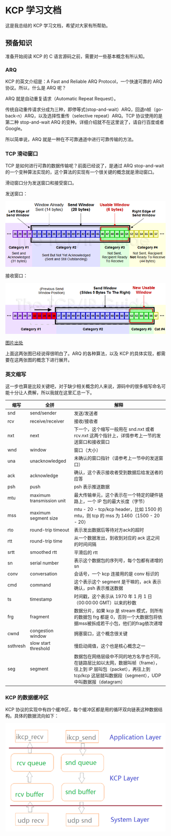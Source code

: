 # KCP 学习文档

这是我总结的 KCP 学习文档，希望对大家有所帮助。

## 预备知识

准备开始阅读 KCP 的 C 语言源码之前，需要对一些基本概念有所认知。

### ARQ

KCP 的英文介绍是：A Fast and Reliable ARQ Protocol，一个快速可靠的 ARQ 协议。所以，什么是 ARQ 呢？

ARQ 就是自动重复请求（Automatic Repeat Request）。

传统自动重传请求分成为三种，即停等式(stop-and-wait）ARQ，回退n帧（go-back-n）ARQ，以及选择性重传（selective repeat）ARQ。TCP 协议使用的是第二种 stop-and-wait ARQ 的变种。详细介绍就不在这里说了，请自行百度或者 Google。

所以简单说，ARQ 就是一种在不可靠通道中进行可靠传输的方法。

### TCP 滑动窗口

TCP 是如何进行可靠的数据传输呢？前面已经说了，是通过 ARQ stop-and-wait 的一个变种算法实现的，这个算法的实现有一个很关键的概念就是滑动窗口。

滑动窗口分为发送窗口和接受窗口。

发送窗口：

![发送窗口](snd.png)

接收窗口：

![接收窗口](rcv.png)

[图片出处](http://www.tcpipguide.com/free/t_TCPSlidingWindowAcknowledgmentSystemForDataTranspo-6.htm)

上面这两张图已经说得很明白了。ARQ 的各种算法，以及 KCP 的具体实现，都需要在这两张图的概念下进行展开。

### 英文缩写

这一步也算是比较关键吧，对于缺少相关概念的人来说，源码中的很多缩写命名可能十分让人费解，所以我就在这里汇总一下。


 缩写     |             全拼          |                      解释
----------|---------------------------|----------------------------------------------
 snd      | send/sender               | 发送/发送者
 rcv      | receive/receiver          | 接收/接收者
 nxt      | next                      | 下一个，这个缩写一般用在 snd.nxt 或者 rcv.nxt 这两个指针上，详情参考上一节的发送窗口和接收窗口
 wnd      | window                    | 窗口（大小）
 una      | unacknowledged            | 未确认的窗口指针（请参考上一节中的发送窗口）
 ack      | acknowledge               | 确认，这个表示接收者受到数据后给发送者的应答
 psh      | push                      | psh 表示推送数据
 mtu      | maximum transmission unit | 最大传输单元，这个表示在一个特定的硬件链路上，一个 IP 包的最大长度（字节）
 mss      | maximum segment size      | mtu - 20 - tcp/kcp header，比如 1500 的 mtu，则 tcp 的 mss 为 1460（1500 - 20 - 20）
 rto      | round-trip timeout        | 表示发出数据后等待对方ack的超时
 rtt      | round-trip time           | 从一个数据发出，到收到对应的 ack 这之间的时间间隔 
 srtt     | smoothed rtt              | 平滑后的 rtt
 sn       | serial number             | 表示这个数据包的序列号，每个包都有递增的sn
 conv     | conversation              | 会话号，一个 kcp 连接用的是 conv 标识的
 cmd      | command                   | 这个表示这个 segment 是干嘛的，ack 表示确认，psh 表示推送数据
 ts       | timestamp                 | 时间戳，这个表示从 1970 年 1 月 1 日（00:00:00 GMT）以来的秒数
 frg      | fragment                  | 数据分片，如果 kcp 是 stream 模式，则所有的数据包 frg 都是 0，否则一个大数据包将依据mss被拆成若干小包，他们的frag依次递增
 cwnd     | congestion window         | 拥塞窗口，这个概念很关键
 ssthresh | slow start threshold      | 慢启动阈值，这个也是核心概念之一
 seg      | segment                   | 数据包在网络层级中不同的地方名字也不同，在链路层比如以太网，数据叫帧（frame），往上到 IP 层叫包（packet），再往上到 tcp/kcp 这层就叫数据段（segment），UDP 中叫数据报（datagram）


### KCP 的数据缓冲区

KCP 协议的实现中有四个缓冲区，每个缓冲区都是用的循环双向链表这种数据结构。具体的数据流向如下：

![KCP 缓冲区](kcp_buffer.png)
